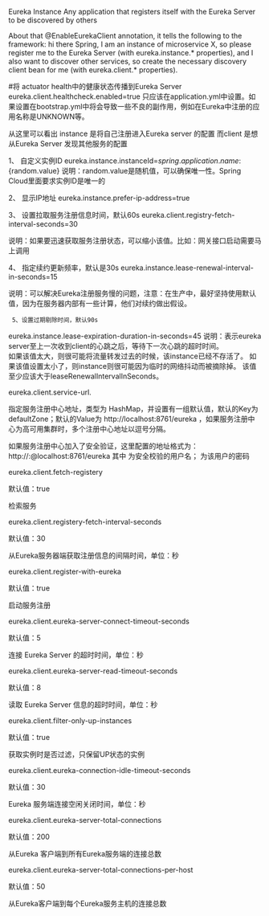 Eureka Instance
Any application that registers itself with the Eureka Server to be discovered by others

About that @EnableEurekaClient annotation, it tells the following to the framework: hi there Spring, I am an instance of microservice X, so please register me to the Eureka Server (with eureka.instance.* properties), and I also want to discover other services, so create the necessary discovery client bean for me (with eureka.client.* properties).


#将 actuator health中的健康状态传播到Eureka Server
eureka.client.healthcheck.enabled=true 只应该在application.yml中设置。如果设置在bootstrap.yml中将会导致一些不良的副作用，例如在Eureka中注册的应用名称是UNKNOWN等。

从这里可以看出 instance 是将自己注册进入Eureka server 的配置
而client 是想从Eureka Server 发现其他服务的配置

1、  自定义实例ID
eureka.instance.instanceId=${spring.application.name}:${random.value}
说明：random.value是随机值，可以确保唯一性。Spring Cloud里面要求实例ID是唯一的
 
2、  显示IP地址
eureka.instance.prefer-ip-address=true

3、  设置拉取服务注册信息时间，默认60s
eureka.client.registry-fetch-interval-seconds=30

说明：如果要迅速获取服务注册状态，可以缩小该值。比如：网关接口启动需要马上调用
 
4、  指定续约更新频率，默认是30s
eureka.instance.lease-renewal-interval-in-seconds=15

说明：可以解决Eureka注册服务慢的问题，注意：在生产中，最好坚持使用默认值，因为在服务器内部有一些计算，他们对续约做出假设。
    
     5、设置过期剔除时间，默认90s
eureka.instance.lease-expiration-duration-in-seconds=45
说明：表示eureka server至上一次收到client的心跳之后，等待下一次心跳的超时时间。  
如果该值太大，则很可能将流量转发过去的时候，该instance已经不存活了。
如果该值设置太小了，则instance则很可能因为临时的网络抖动而被摘除掉。
该值至少应该大于leaseRenewalIntervalInSeconds。



eureka.client.service-url.

  

指定服务注册中心地址，类型为 HashMap，并设置有一组默认值，默认的Key为 defaultZone；默认的Value为 http://localhost:8761/eureka ，如果服务注册中心为高可用集群时，多个注册中心地址以逗号分隔。

如果服务注册中心加入了安全验证，这里配置的地址格式为： http://<username>:<password>@localhost:8761/eureka 其中 <username> 为安全校验的用户名；<password> 为该用户的密码

eureka.client.fetch-registery

默认值：true

检索服务

eureka.client.registery-fetch-interval-seconds

默认值：30

从Eureka服务器端获取注册信息的间隔时间，单位：秒

eureka.client.register-with-eureka

默认值：true

启动服务注册

eureka.client.eureka-server-connect-timeout-seconds

默认值：5

连接 Eureka Server 的超时时间，单位：秒

eureka.client.eureka-server-read-timeout-seconds

默认值：8

读取 Eureka Server 信息的超时时间，单位：秒

eureka.client.filter-only-up-instances

默认值：true

获取实例时是否过滤，只保留UP状态的实例

eureka.client.eureka-connection-idle-timeout-seconds

默认值：30

Eureka 服务端连接空闲关闭时间，单位：秒

eureka.client.eureka-server-total-connections

默认值：200

从Eureka 客户端到所有Eureka服务端的连接总数

eureka.client.eureka-server-total-connections-per-host

默认值：50

从Eureka客户端到每个Eureka服务主机的连接总数